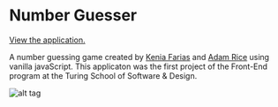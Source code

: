 # Number Guesser

[View the application.](https://kfarias.github.io/numberGuesser/)

A number guessing game created by [Kenia Farias](https://github.com/kfarias) and [Adam Rice](https://github.com/adam-rice) using vanilla javaScript. This applicaton was the first project of the Front-End program at the Turing School of Software & Design.

![alt tag](https://github.com/kfarias/numberGuesser/blob/gh-pages/screen.png)
